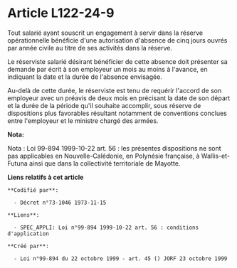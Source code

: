 # Article L122-24-9

Tout salarié ayant souscrit un engagement à servir dans la réserve opérationnelle bénéficie d'une autorisation d'absence de
cinq jours ouvrés par année civile au titre de ses activités dans la réserve.

Le réserviste salarié désirant bénéficier de cette absence doit présenter sa demande par écrit à son employeur un mois au
moins à l'avance, en indiquant la date et la durée de l'absence envisagée.

Au-delà de cette durée, le réserviste est tenu de requérir l'accord de son employeur avec un préavis de deux mois en
précisant la date de son départ et la durée de la période qu'il souhaite accomplir, sous réserve de dispositions plus
favorables résultant notamment de conventions conclues entre l'employeur et le ministre chargé des armées.

**Nota:**

Nota : Loi 99-894 1999-10-22 art. 56 : les présentes dispositions ne sont pas applicables en Nouvelle-Calédonie, en Polynésie
française, à Wallis-et-Futuna ainsi que dans la collectivité territoriale de Mayotte.

**Liens relatifs à cet article**

	**Codifié par**:

	  - Décret n°73-1046 1973-11-15

	**Liens**:

	  - SPEC_APPLI: Loi n°99-894 1999-10-22 art. 56 : conditions d'application

	**Créé par**:

	  - Loi n°99-894 du 22 octobre 1999 - art. 45 () JORF 23 octobre 1999
